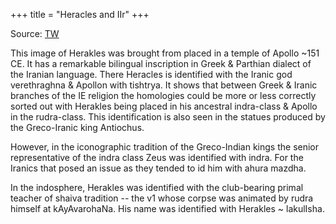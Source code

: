 +++
title = "Heracles and IIr"
+++

Source: [TW](https://threadreaderapp.com/thread/1515172198293680128.html)

This image of Herakles was brought from placed in a temple of Apollo ~151 CE. It has a remarkable bilingual inscription in Greek & Parthian dialect of the Iranian language. There Heracles is identified with the Iranic god verethraghna & Apollon with tishtrya. It shows that between Greek & Iranic branches of the IE religion the homologies could be more or less correctly sorted out with Herakles being placed in his ancestral indra-class & Apollo in the rudra-class. This identification is also seen in the statues produced by the Greco-Iranic king Antiochus.

However, in the iconographic tradition of the Greco-Indian kings the senior representative of the indra class Zeus was identified with indra. For the Iranics that posed an issue as they tended to id him with ahura mazdha.

In the indosphere, Herakles was identified with the club-bearing primal teacher of shaiva tradition -- the v1 whose corpse was animated by rudra himself at kAyAvarohaNa. His name was identified with Herakles ~ lakulIsha.